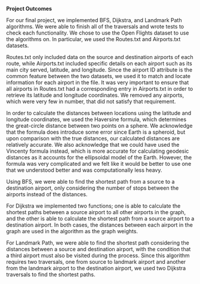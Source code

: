**Project Outcomes**

For our final project, we implemented BFS, Dijkstra, and Landmark Path algorithms. We were able to finish all of the traversals and wrote tests to check each functionality. We chose to use the Open Flights dataset to use the algorithms on. In particular, we used the Routes.txt and Airports.txt datasets. 

Routes.txt only included data on the source and destination airports of each route, while Airports.txt included specific details on each airport such as its main city served, latitude, and longitude. Since the airport ID attribute is the common feature between the two datasets, we used it to match and locate information for each airport in the file. It was very important to ensure that all airports in Routes.txt had a corresponding entry in Airports.txt in order to retrieve its latitude and longitude coordinates. We removed any airports, which were very few in number, that did not satisfy that requirement. 

In order to calculate the distances between locations using the latitude and longitude coordinates, we used the Haversine formula, which determines the great-circle distance between two points on a sphere. We acknowledge that the formula does introduce some error since Earth is a spheroid, but upon comparison with the true distances, our calculated distances are relatively accurate. We also acknowledge that we could have used the Vincenty formula instead, which is more accurate for calculating geodesic distances as it accounts for the ellipsoidal model of the Earth. However, the formula was very complicated and we felt like it would be better to use one that we understood better and was computationally less heavy.  

Using BFS, we were able to find the shortest path from a source to a destination airport, only considering the number of stops between the airports instead of the distances. 

For Dijkstra we implemented two functions; one is able to calculate the shortest paths between a source airport to all other airports in the graph, and the other is able to calculate the shortest path from a source airport to a destination airport. In both cases, the distances between each airport in the graph are used in the algorithm as the graph weights. 

For Landmark Path, we were able to find the shortest path considering the distances between a source and destination airport, with the condition that a third airport must also be visited during the process. Since this algorithm requires two traversals, one from source to landmark airport and another from the landmark airport to the destination airport, we used two Dijkstra traversals to find the shortest paths. 

